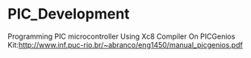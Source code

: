 # PIC_Development 

Programming PIC microcontroller Using Xc8 Compiler  On PICGenios Kit:http://www.inf.puc-rio.br/~abranco/eng1450/manual_picgenios.pdf
